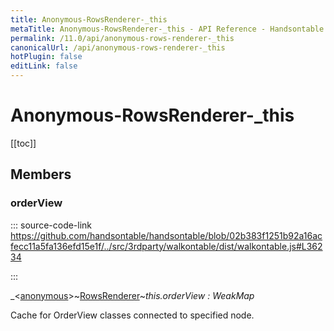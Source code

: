 ```yaml
---
title: Anonymous-RowsRenderer-_this
metaTitle: Anonymous-RowsRenderer-_this - API Reference - Handsontable Documentation
permalink: /11.0/api/anonymous-rows-renderer-_this
canonicalUrl: /api/anonymous-rows-renderer-_this
hotPlugin: false
editLink: false
---
```


# Anonymous-RowsRenderer-_this

[[toc]]
## Members

### orderView
  
::: source-code-link https://github.com/handsontable/handsontable/blob/02b383f1251b92a16acfecc11a5fa136efd15e1f/../src/3rdparty/walkontable/dist/walkontable.js#L36234

:::

_&lt;[anonymous](@/api/anonymous.md)&gt;~[RowsRenderer](@/api/rowsRenderer.md)~_this.orderView : WeakMap_

Cache for OrderView classes connected to specified node.



